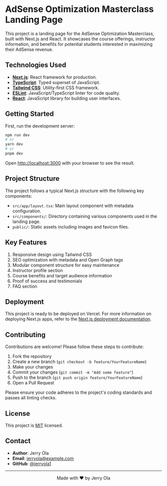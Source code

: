 # AdSense Optimization Masterclass Landing Page

This project is a landing page for the AdSense Optimization Masterclass, built with Next.js and React. It showcases the course offerings, instructor information, and benefits for potential students interested in maximizing their AdSense revenue.

## Technologies Used

- **[Next.js](https://nextjs.org/)**: React framework for production.
- **[TypeScript](https://www.typescriptlang.org/)**: Typed superset of JavaScript.
- **[Tailwind CSS](https://tailwindcss.com/)**: Utility-first CSS framework.
- **[ESLint](https://eslint.org/)**: JavaScript/TypeScript linter for code quality.
- **[React](https://reactjs.org/)**: JavaScript library for building user interfaces.

## Getting Started

First, run the development server:

```bash
npm run dev
# or
yarn dev
# or
pnpm dev
```

Open [http://localhost:3000](http://localhost:3000) with your browser to see the result.

## Project Structure

The project follows a typical Next.js structure with the following key components:

- `src/app/layout.tsx`: Main layout component with metadata configuration.
- `src/components/`: Directory containing various components used in the landing page.
- `public/`: Static assets including images and favicon files.

## Key Features

1. Responsive design using Tailwind CSS
2. SEO optimization with metadata and Open Graph tags
3. Modular component structure for easy maintenance
4. Instructor profile section
5. Course benefits and target audience information
6. Proof of success and testimonials
7. FAQ section

## Deployment

This project is ready to be deployed on Vercel. For more information on deploying Next.js apps, refer to the [Next.js deployment documentation](https://nextjs.org/docs/deployment).

## Contributing

Contributions are welcome! Please follow these steps to contribute:

1. Fork the repository
2. Create a new branch (`git checkout -b feature/YourFeatureName`)
3. Make your changes
4. Commit your changes (`git commit -m "Add some feature"`)
5. Push to the branch (`git push origin feature/YourFeatureName`)
6. Open a Pull Request

Please ensure your code adheres to the project's coding standards and passes all linting checks.

## License

This project is [MIT](LICENSE) licensed.

## Contact

- **Author**: Jerry Ola
- **Email**: jerryola@example.com
- **GitHub**: [@jerryola1](https://github.com/jerryola1)

---

<p align="center">
  Made with ❤️ by Jerry Ola
</p>
